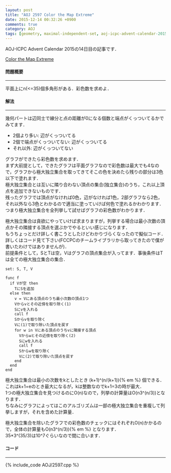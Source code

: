 ```yaml
---
layout: post
title: "AOJ 2597 Color the Map Extreme"
date: 2015-12-14 00:32:26 +0900
comments: true
category: AOJ
tags: [geometry, maximal-independent-set, aoj-icpc-advent-calendar-2015]
---
```


AOJ-ICPC Advent Calendar 2015の14日目の記事です．

[Color the Map Extreme](http://judge.u-aizu.ac.jp/onlinejudge/description.jsp?id=2597)

#### 問題概要

****

平面上にn(<=35)個多角形がある．彩色数を求めよ．

#### 解法

****

幾何パートは辺同士で線分と点の距離が0になる個数と端点がくっついてるかでみてます．  

- 2個より多い: 辺がくっついてる  
- 2個で端点がくっついてない: 辺がくっついてる  
- それ以外: 辺がくっついてない  

グラフができたら彩色数を求めます．  
まず大前提として，できたグラフは平面グラフなので彩色数は最大でも4なので，グラフから極大独立集合を取ってきてそこの色を決めたら残りの部分は3色以下で塗れます．  
極大独立集合とは互いに隣り合わない頂点の集合(独立集合)のうち，これ以上頂点を追加できないものです．  
残ったグラフでは頂点がなければ0色，辺がなければ1色，2部グラフなら2色，それ以外なら3色とわかるので適当に塗っていけば何色で塗れるかわかります．  
つまり極大独立集合を全列挙して試せばグラフの彩色数がわかります．  
  
極大独立集合は貪欲にやっていけば求まりますが，列挙する場合は最小次数の頂点かその隣接する頂点を選ぶかでやるといい感じになります．  
もうちょっとだけ詳しく書こうとしたけどわかりづらくなったので擬似コード．詳しくはコード見て下さい(FCCPCのチームライブラリから取ってきたので僕が書いたわけではありませんが)．  
前提条件として，SとTは空，Vはグラフの頂点集合が入ってます．事後条件はTは全ての極大独立集合の集合．

```
set: S, T, V

func f
  if Vが空 then
    TにSを追加
  else then
    v = Vにある頂点のうち最小次数の頂点1つ
    Vからvとその近傍を取り除く(1)
    Sにvを入れる
    call f
    Sからvを取り除く
    Vに(1)で取り除いた頂点を戻す
    for w in Vにある頂点のうちvに隣接する頂点
      Vからwとその近傍を取り除く(2)
      Sにwを入れる
      call f
      Sからwを取り除く
      Vに(2)で取り除いた頂点を戻す
    end
  end
end
```

極大独立集合は最小の次数をkとしたとき (k+1)^(n/(k+1)){% em %} 個できる．これはk+1=eのとき最大になるが，kは整数なのでk+1=3の時が最大．  
1つの極大独立集合を見つけるのにO(n)なので，列挙の計算量はO(n3^(n/3))となります．  
ちなみにグラフによってはこのアルゴリズムは一部の極大独立集合を重複して列挙しますが，それを含めた計算量．  
  
極大独立集合を除いたグラフでの彩色数のチェックにはそれぞれO(n)かかるので，全体の計算量もO(n3^(n/3)){% em %} となります．  
35\*3^(35/3)は10^7ぐらいなので間に合います．

#### コード

****

{% include_code AOJ/2597.cpp %}
